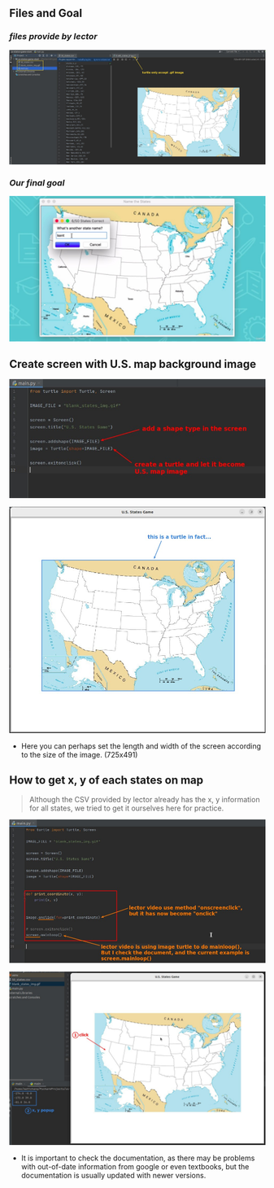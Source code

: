 ## **Files and Goal**

### _files provide by lector_

![Alt exract zip](pic/01.jpg)

### _Our final goal_

![Alt goal](pic/02.jpg)

## **Create screen with U.S. map background image**

![Alt screen and map image](pic/03.jpg)

![Alt result](pic/04.jpg)

- Here you can perhaps set the length and width of the screen according to the size of the image. (725x491)

## **How to get x, y of each states on map**

> Although the CSV provided by lector already has the x, y information for all states, we tried to get it ourselves here for practice.

![Alt how to get x, y](pic/05.jpg)

![Alt result](pic/06.jpg)

- It is important to check the documentation, as there may be problems with out-of-date information from google or even textbooks, but the documentation is usually updated with newer versions.
